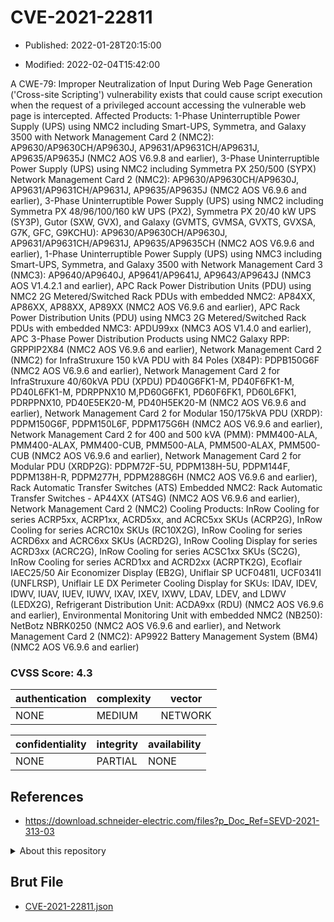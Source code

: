 # CVE-2021-22811

- Published: 2022-01-28T20:15:00

- Modified: 2022-02-04T15:42:00

A CWE-79: Improper Neutralization of Input During Web Page Generation ('Cross-site Scripting') vulnerability exists that could cause script execution when the request of a privileged account accessing the vulnerable web page is intercepted. Affected Products: 1-Phase Uninterruptible Power Supply (UPS) using NMC2 including Smart-UPS, Symmetra, and Galaxy 3500 with Network Management Card 2 (NMC2): AP9630/AP9630CH/AP9630J, AP9631/AP9631CH/AP9631J, AP9635/AP9635J (NMC2 AOS V6.9.8 and earlier), 3-Phase Uninterruptible Power Supply (UPS) using NMC2 including Symmetra PX 250/500 (SYPX) Network Management Card 2 (NMC2): AP9630/AP9630CH/AP9630J, AP9631/AP9631CH/AP9631J, AP9635/AP9635J (NMC2 AOS V6.9.6 and earlier), 3-Phase Uninterruptible Power Supply (UPS) using NMC2 including Symmetra PX 48/96/100/160 kW UPS (PX2), Symmetra PX 20/40 kW UPS (SY3P), Gutor (SXW, GVX), and Galaxy (GVMTS, GVMSA, GVXTS, GVXSA, G7K, GFC, G9KCHU): AP9630/AP9630CH/AP9630J, AP9631/AP9631CH/AP9631J, AP9635/AP9635CH (NMC2 AOS V6.9.6 and earlier), 1-Phase Uninterruptible Power Supply (UPS) using NMC3 including Smart-UPS, Symmetra, and Galaxy 3500 with Network Management Card 3 (NMC3): AP9640/AP9640J, AP9641/AP9641J, AP9643/AP9643J (NMC3 AOS V1.4.2.1 and earlier), APC Rack Power Distribution Units (PDU) using NMC2 2G Metered/Switched Rack PDUs with embedded NMC2: AP84XX, AP86XX, AP88XX, AP89XX (NMC2 AOS V6.9.6 and earlier), APC Rack Power Distribution Units (PDU) using NMC3 2G Metered/Switched Rack PDUs with embedded NMC3: APDU99xx (NMC3 AOS V1.4.0 and earlier), APC 3-Phase Power Distribution Products using NMC2 Galaxy RPP: GRPPIP2X84 (NMC2 AOS V6.9.6 and earlier), Network Management Card 2 (NMC2) for InfraStruxure 150 kVA PDU with 84 Poles (X84P): PDPB150G6F (NMC2 AOS V6.9.6 and earlier), Network Management Card 2 for InfraStruxure 40/60kVA PDU (XPDU) PD40G6FK1-M, PD40F6FK1-M, PD40L6FK1-M, PDRPPNX10 M,PD60G6FK1, PD60F6FK1, PD60L6FK1, PDRPPNX10, PD40E5EK20-M, PD40H5EK20-M (NMC2 AOS V6.9.6 and earlier), Network Management Card 2 for Modular 150/175kVA PDU (XRDP): PDPM150G6F, PDPM150L6F, PDPM175G6H (NMC2 AOS V6.9.6 and earlier), Network Management Card 2 for 400 and 500 kVA (PMM): PMM400-ALA, PMM400-ALAX, PMM400-CUB, PMM500-ALA, PMM500-ALAX, PMM500-CUB (NMC2 AOS V6.9.6 and earlier), Network Management Card 2 for Modular PDU (XRDP2G): PDPM72F-5U, PDPM138H-5U, PDPM144F, PDPM138H-R, PDPM277H, PDPM288G6H (NMC2 AOS V6.9.6 and earlier), Rack Automatic Transfer Switches (ATS) Embedded NMC2: Rack Automatic Transfer Switches - AP44XX (ATS4G) (NMC2 AOS V6.9.6 and earlier), Network Management Card 2 (NMC2) Cooling Products: InRow Cooling for series ACRP5xx, ACRP1xx, ACRD5xx, and ACRC5xx SKUs (ACRP2G), InRow Cooling for series ACRC10x SKUs (RC10X2G), InRow Cooling for series ACRD6xx and ACRC6xx SKUs (ACRD2G), InRow Cooling Display for series ACRD3xx (ACRC2G), InRow Cooling for series ACSC1xx SKUs (SC2G), InRow Cooling for series ACRD1xx and ACRD2xx (ACRPTK2G), Ecoflair IAEC25/50 Air Economizer Display (EB2G), Uniflair SP UCF0481I, UCF0341I (UNFLRSP), Uniflair LE DX Perimeter Cooling Display for SKUs: IDAV, IDEV, IDWV, IUAV, IUEV, IUWV, IXAV, IXEV, IXWV, LDAV, LDEV, and LDWV (LEDX2G), Refrigerant Distribution Unit: ACDA9xx (RDU) (NMC2 AOS V6.9.6 and earlier), Environmental Monitoring Unit with embedded NMC2 (NB250): NetBotz NBRK0250 (NMC2 AOS V6.9.6 and earlier), and Network Management Card 2 (NMC2): AP9922 Battery Management System (BM4) (NMC2 AOS V6.9.6 and earlier)

### CVSS Score: **4.3**

| authentication | complexity | vector |
| --- | --- | --- |
| NONE | MEDIUM | NETWORK |

| confidentiality | integrity | availability |
| --- | --- | --- |
| NONE | PARTIAL | NONE |

## References

* https://download.schneider-electric.com/files?p_Doc_Ref=SEVD-2021-313-03

<details>
<summary>About this repository</summary> 

  This repository is part of the project [Live Hack CVE](https://github.com/Live-Hack-CVE). Main website can be found [www.live-hack.org](https://www.live-hack.org) 
  
  Made by [Sn0wAlice](https://github.com/Sn0wAlice) for the people that care about security and need to have a feed of the latest CVEs. Hope you enjoy it, don't forget to star the repo and follow me on [Twitter](https://twitter.com/Sn0wAlice) and [Github](https://github.com/Sn0wAlice). And that is my [personnal website](https://www.alice-snow.me/)

  - [Home Page](https://github.com/Live-Hack-CVE)
  - [Framework](https://github.com/Live-Hack-CVE/cve-framework)
  - [CVE database](https://github.com/Live-Hack-CVE/full_database)
  - [Changelog](https://github.com/Live-Hack-CVE/Changelog)
</details>

## Brut File

* [CVE-2021-22811.json](https://raw.githubusercontent.com/Live-Hack-CVE/full_database/main/cves/2021/CVE-2021-22811.json)

